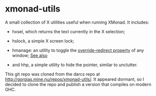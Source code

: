 xmonad-utils
============

A small collection of X utilities useful when running XMonad. It includes:

* hxsel, which returns the text currently in the X selection;

* hslock, a simple X screen lock;

* hmanage: an utility to toggle the [override-redirect property] of any window; [See also](http://stackoverflow.com/questions/8867715/xlib-center-window)

* and hhp, a simple utility to hide the pointer, similar to unclutter.

This git repo was cloned from the darcs repo at http://gorgias.mine.nu/repos/xmonad-utils/.
It appeared dormant, so I decided to clone the repo and publish a version that compiles on modern GHC.

[override-redirect property]: http://wiki.tcl.tk/9870
